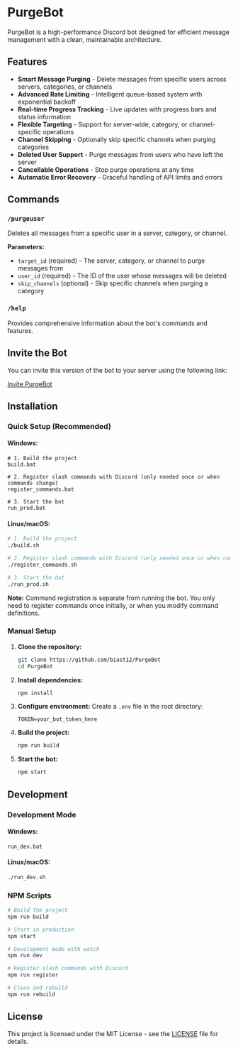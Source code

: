 # PurgeBot

PurgeBot is a high-performance Discord bot designed for efficient message management with a clean, maintainable architecture.

## Features

- **Smart Message Purging** - Delete messages from specific users across servers, categories, or channels
- **Advanced Rate Limiting** - Intelligent queue-based system with exponential backoff
- **Real-time Progress Tracking** - Live updates with progress bars and status information
- **Flexible Targeting** - Support for server-wide, category, or channel-specific operations
- **Channel Skipping** - Optionally skip specific channels when purging categories
- **Deleted User Support** - Purge messages from users who have left the server
- **Cancellable Operations** - Stop purge operations at any time
- **Automatic Error Recovery** - Graceful handling of API limits and errors

## Commands

### `/purgeuser`
Deletes all messages from a specific user in a server, category, or channel.

**Parameters:**
- `target_id` (required) - The server, category, or channel to purge messages from
- `user_id` (required) - The ID of the user whose messages will be deleted
- `skip_channels` (optional) - Skip specific channels when purging a category

### `/help`
Provides comprehensive information about the bot's commands and features.

## Invite the Bot

You can invite this version of the bot to your server using the following link:

[Invite PurgeBot](https://discord.com/oauth2/authorize?client_id=1356612233878179921&permissions=294205352960&integration_type=0&scope=bot)

## Installation

### Quick Setup (Recommended)

#### Windows:
```batch
# 1. Build the project
build.bat

# 2. Register slash commands with Discord (only needed once or when commands change)
register_commands.bat

# 3. Start the bot
run_prod.bat
```

#### Linux/macOS:
```bash
# 1. Build the project
./build.sh

# 2. Register slash commands with Discord (only needed once or when commands change)
./register_commands.sh

# 3. Start the bot
./run_prod.sh
```

**Note:** Command registration is separate from running the bot. You only need to register commands once initially, or when you modify command definitions.

### Manual Setup

1. **Clone the repository:**
   ```bash
   git clone https://github.com/biast12/PurgeBot
   cd PurgeBot
   ```

2. **Install dependencies:**
   ```bash
   npm install
   ```

3. **Configure environment:**
   Create a `.env` file in the root directory:
   ```env
   TOKEN=your_bot_token_here
   ```

4. **Build the project:**
   ```bash
   npm run build
   ```

5. **Start the bot:**
   ```bash
   npm start
   ```

## Development

### Development Mode

#### Windows:
```batch
run_dev.bat
```

#### Linux/macOS:
```bash
./run_dev.sh
```

### NPM Scripts

```bash
# Build the project
npm run build

# Start in production
npm start

# Development mode with watch
npm run dev

# Register slash commands with Discord
npm run register

# Clean and rebuild
npm run rebuild
```

## License

This project is licensed under the MIT License - see the [LICENSE](LICENSE) file for details.
